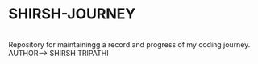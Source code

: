 # SHIRSH-JOURNEY
<br>
Repository for maintainingg a record and progress of my coding journey.<br>
AUTHOR--> SHIRSH TRIPATHI
